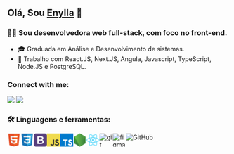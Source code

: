 ## Olá, Sou [Enylla] 👋

### 👩‍💻 Sou desenvolvedora web full-stack, com foco no front-end.

- 🎓 Graduada em Análise e Desenvolvimento de sistemas.
- 🎯 Trabalho com React.JS, Next.JS, Angula, Javascript, TypeScript, Node.JS e PostgreSQL. 

### Connect with me:

[<img src="https://img.shields.io/badge/-LinkedIn-%230077B5?style=for-the-badge&logo=linkedin&logoColor=white" target="_blank">][linkedin]
[<img src="https://img.shields.io/badge/-Gmail-%23333?style=for-the-badge&logo=gmail&logoColor=white" target="_blank">][gmail]


### 🛠 Linguagens e ferramentas:

<div>
  <img align="left" alt="HTML5" height="30" width="30" src="https://raw.githubusercontent.com/devicons/devicon/master/icons/html5/html5-original.svg" />
  <img align="left" alt="CSS3" height="30" width="30" src="https://raw.githubusercontent.com/devicons/devicon/master/icons/css3/css3-original.svg" />
  <img align="left" alt="Bootstrap" width="30px" src="https://raw.githubusercontent.com/github/explore/80688e429a7d4ef2fca1e82350fe8e3517d3494d/topics/bootstrap/bootstrap.png" />
  <img align="left" alt="JavaScript" width="30px" src="https://raw.githubusercontent.com/github/explore/80688e429a7d4ef2fca1e82350fe8e3517d3494d/topics/javascript/javascript.png" />
  <img align="left" alt="TypeScript" width="30px" src="https://raw.githubusercontent.com/github/explore/80688e429a7d4ef2fca1e82350fe8e3517d3494d/topics/typescript/typescript.png" />
  <img align="left" height="30" width="30" src="https://raw.githubusercontent.com/devicons/devicon/master/icons/nodejs/nodejs-original.svg" />
  <img align="left" alt="React" height="30" width="30" src="https://raw.githubusercontent.com/devicons/devicon/master/icons/react/react-original.svg" />
  <img height="30" alt="GitHub" src="https://cdn3.iconfinder.com/data/icons/inficons/512/github.png" />
  <img  align="left"src="https://camo.githubusercontent.com/15166a15835f145259844be455ab5945594a70c48a3090aa83d193bd5e3e9bc5/68747470733a2f2f63646e2e6a7364656c6976722e6e65742f67682f64657669636f6e732f64657669636f6e2f69636f6e732f6769742f6769742d6f726967696e616c2e737667" height="30" width="30" alt="git logo" data-canonical-src="https://cdn.jsdelivr.net/gh/devicons/devicon/icons/git/git-original.svg" /><img align="left"src="https://camo.githubusercontent.com/e39dd3b8f4afd6976f4978888b37cdaf52b825afb08eb36c99d92e2e63562553/68747470733a2f2f63646e2e6a7364656c6976722e6e65742f67682f64657669636f6e732f64657669636f6e2f69636f6e732f6669676d612f6669676d612d6f726967696e616c2e737667" height="30" width="30" alt="figma logo" data-canonical-src="https://cdn.jsdelivr.net/gh/devicons/devicon/icons/figma/figma-original.svg"/>
</div>

<br />
<br />
<br />



[Enylla]: https://www.linkedin.com/in/enylla-oliveira/
[linkedin]: https://www.linkedin.com/in/enylla-oliveira/
[gmail]: mailto:enyllaoliveira@gmail.com

